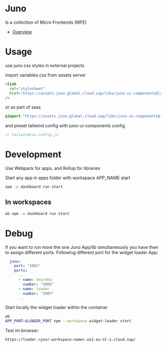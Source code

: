# Juno

Is a collection of Micro Frontends (MFE)

- [Overview](https://assets.juno.global.cloud.sap)

# Usage

use juno css styles in external projects

import variables.css from assets server

```html
<link
  rel="stylesheet"
  href="https://assets.juno.global.cloud.sap/libs/juno-ui-components@latest/build/lib/variables.css"
/>
```

or as part of sass

```sass
@import "https://assets.juno.global.cloud.sap/libs/juno-ui-components@latest/build/lib/variables.css";
```

and preset tailwind config with juno-ui-components config

```js
// tailwindcss.config.js
```

# Development

Use Webpack for apps, and Rollup for libraries

Start any app in apps folder with workspace APP_NAME start

```bash
npm -w dashboard run start
```

## In workspaces

```bash
wb npm -w dashboard run start
```

# Debug

If you want to run more the one Juno App/lib simultaneously you have then to assign different ports.
Following different port for the widget loader App:

```yaml
  juno:
    port: "3001"
    ports:
      ...
      - name: heureka
        number: "3005"
      - name: loader
        number: "3007"
      ...
```

Start locally the widget loader within the container

```bash
wb
APP_PORT=$LOADER_PORT npm --workspace widget-loader start
```

Test im browser:

```
https://loader.<your-workspace-name>.ws2.eu-nl-1.cloud.sap/
```
